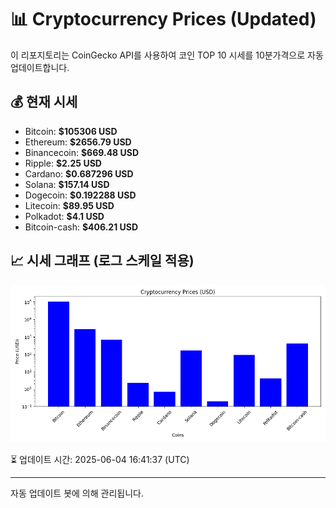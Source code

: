 
# 📊 Cryptocurrency Prices (Updated)

이 리포지토리는 CoinGecko API를 사용하여 코인 TOP 10 시세를 10분가격으로 자동 업데이트합니다.

## 💰 현재 시세
- Bitcoin: **$105306 USD**
- Ethereum: **$2656.79 USD**
- Binancecoin: **$669.48 USD**
- Ripple: **$2.25 USD**
- Cardano: **$0.687296 USD**
- Solana: **$157.14 USD**
- Dogecoin: **$0.192288 USD**
- Litecoin: **$89.95 USD**
- Polkadot: **$4.1 USD**
- Bitcoin-cash: **$406.21 USD**

## 📈 시세 그래프 (로그 스케일 적용)
![Crypto Prices](crypto_prices.png)

⏳ 업데이트 시간: 2025-06-04 16:41:37 (UTC)

---
자동 업데이트 봇에 의해 관리됩니다.
